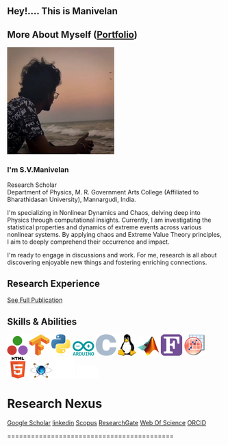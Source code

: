 Hey!.... This is Manivelan
-------

More About Myself ([Portfolio](https://manivelan.netlify.app/))
-----------------
<img src="https://github.com/Manivelan-sv/manivelan-sv/blob/main/assets/images/MANIVELAN.jpg" width="250">


### I'm S.V.Manivelan

Research Scholar  
Department of Physics, M. R. Government Arts College (Affiliated to Bharathidasan University), Mannargudi, India.

I'm specializing in Nonlinear Dynamics and Chaos, delving deep into Physics through computational insights. Currently, I am investigating the statistical properties and dynamics of extreme events across various nonlinear systems. By applying chaos and Extreme Value Theory principles, I aim to deeply comprehend their occurrence and impact.

I'm ready to engage in discussions and work. For me, research is all about discovering enjoyable new things and fostering enriching connections.


Research Experience
-------------------
[See Full Publication](https://scholar.google.com/citations?hl=en&user=-_SuNEQAAAAJ)


Skills & Abilities
------------------
![](https://github.com/Manivelan-sv/manivelan-sv/blob/main/assets/images/julia.png) ![](https://github.com/Manivelan-sv/manivelan-sv/blob/main/assets/images/tensorflow.png) ![](https://github.com/Manivelan-sv/manivelan-sv/blob/main/assets/images/python.jpeg) ![](https://github.com/Manivelan-sv/manivelan-sv/blob/main/assets/images/arduino.jpeg) ![](https://github.com/Manivelan-sv/manivelan-sv/blob/main/assets/images/c.png) ![](https://github.com/Manivelan-sv/manivelan-sv/blob/main/assets/images/linux.jpeg) ![](https://github.com/Manivelan-sv/manivelan-sv/blob/main/assets/images/matlab.jpeg) ![](https://github.com/Manivelan-sv/manivelan-sv/blob/main/assets/images/fortran.png) ![](https://github.com/Manivelan-sv/manivelan-sv/blob/main/assets/images/origin.jpeg) ![](https://github.com/Manivelan-sv/manivelan-sv/blob/main/assets/images/html.png) ![](https://github.com/Manivelan-sv/manivelan-sv/blob/main/assets/images/proteus.jpeg) ![](https://github.com/Manivelan-sv/manivelan-sv/blob/main/assets/images/github.jpeg) ![](https://github.com/Manivelan-sv/manivelan-sv/blob/main/assets/images/latex.jpeg)


Research Nexus
==========
[Google Scholar](https://scholar.google.com/citations?hl=en&user=-_SuNEQAAAAJ) [linkedin](https://www.linkedin.com/in/manivelan-s-v) [Scopus](https://www.scopus.com/authid/detail.uri?authorId=58892278500) [ResearchGate](https://www.researchgate.net/profile/Manivelan-Sv) [Web Of Science](https://www.webofscience.com/wos/author/record/KEI-1432-2024) [ORCID](https://orcid.org/0009-0006-7818-1923)

==========================================
